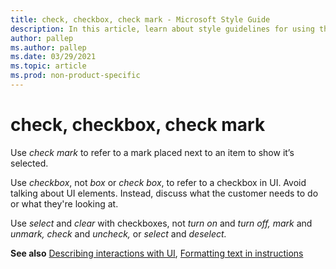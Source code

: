 ```yaml
---
title: check, checkbox, check mark - Microsoft Style Guide
description: In this article, learn about style guidelines for using the terms 'check', 'checkbox, and 'check mark' in Microsoft documentats.
author: pallep
ms.author: pallep
ms.date: 03/29/2021
ms.topic: article
ms.prod: non-product-specific
---
```


# check, checkbox, check mark

Use *check mark* to refer to a mark placed next to an item to show it’s selected.

Use *checkbox*, not *box* or *check box*, to refer to a checkbox in UI. Avoid talking about UI elements. Instead, discuss what the customer needs to do or what they're looking at. 

Use *select* and *clear* with checkboxes, not *turn on* and *turn off,* *mark* and *unmark,* *check* and *uncheck,* or *select* and *deselect.*

**See also** [Describing interactions with UI](~/procedures-instructions/describing-interactions-with-ui.md), [Formatting text in instructions](~/procedures-instructions/formatting-text-in-instructions.md)  
